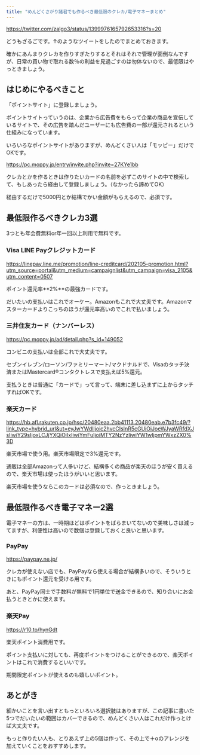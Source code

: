 ```yaml
---
title: "めんどくさがり諸君でも作るべき最低限のクレカ/電子マネーまとめ"
---
```




https://twitter.com/zalgo3/status/1399976165792653316?s=20

どうもざるごです。↑のようなツイートをしたのでまとめておきます。

確かにあんまりクレカを作りすぎたりするとそれはそれで管理が面倒なんですが、日常の買い物で取れる数％の利益を見過ごすのは勿体ないので、最低限はやっときましょう。

## はじめにやるべきこと

「ポイントサイト」に登録しましょう。

ポイントサイトっていうのは、企業から広告費をもらって企業の商品を宣伝しているサイトで、その広告を踏んだユーザーにも広告費の一部が還元されるという仕組みになっています。

いろいろなポイントサイトがありますが、めんどくさい人は「モッピー」だけでOKです。

https://pc.moppy.jp/entry/invite.php?invite=27KYe1bb

クレカとかを作るときは作りたいカードの名前を必ずこのサイトの中で検索して、もしあったら経由して登録しましょう。（なかったら諦めてOK）

経由するだけで5000円とか結構でかい金額がもらえるので、必須です。

## 最低限作るべきクレカ3選

3つとも年会費無料or年一回以上利用で無料です。

### Visa LINE Payクレジットカード

https://linepay.line.me/promotion/line-creditcard/202105-promotion.html?utm_source=portal&utm_medium=campaignlist&utm_campaign=visa_2105&utm_content=0507

ポイント還元率**2%**の最強カードです。

だいたいの支払いはこれでオーケー。Amazonもこれで大丈夫です。Amazonマスターカードよりこっちのほうが還元率高いのでこれで払いましょう。

### 三井住友カード（ナンバーレス）

https://pc.moppy.jp/ad/detail.php?s_id=149052

コンビニの支払いは全部これで大丈夫です。

セブンイレブン/ローソン/ファミリーマート/マクドナルドで、Visaのタッチ決済またはMastercard®コンタクトレスで支払えば5%還元。

支払うときは普通に「カードで」って言って、端末に差し込まずに上からタッチすればOKです。

### 楽天カード

https://hb.afl.rakuten.co.jp/hsc/20480eaa.2bb41113.20480eab.e7b3fc49/?link_type=hybrid_url&ut=eyJwYWdlIjoic2hvcCIsInR5cGUiOiJoeWJyaWRfdXJsIiwiY29sIjoxLCJjYXQiOiIxIiwiYmFuIjoiMTY2NzYzIiwiYW1wIjpmYWxzZX0%3D

楽天市場で使う用。楽天市場限定で3%還元です。

通販は全部Amazonって人多いけど、結構多くの商品が楽天のほうが安く買えるので、楽天市場は使ったほうがいいと思います。

楽天市場を使うならこのカードは必須なので、作っときましょう。

## 最低限作るべき電子マネー2選

電子マネーの方は、一時期ほどはポイントをばらまいてないので美味しさは減ってますが、利便性は高いので数個は登録しておくと良いと思います。

### PayPay

https://paypay.ne.jp/

クレカが使えない店でも、PayPayなら使える場合が結構多いので、そういうときにもポイント還元を受ける用です。

あと、PayPay同士で手数料が無料で1円単位で送金できるので、知り合いにお金払うときとかに使えます。

### 楽天Pay

https://r10.to/hynGdt

楽天ポイント消費用です。

ポイント支払いに対しても、再度ポイントをつけることができるので、楽天ポイントはこれで消費するといいです。

期間限定ポイントが使えるのも嬉しいポイント。

## あとがき

細かいことを言い出すともっといろいろ選択肢はありますが、この記事に書いた5つでだいたいの範囲はカバーできるので、めんどくさい人はこれだけ作っとけば大丈夫です。

もっと作りたい人も、とりあえず上の5個は作って、その上で＋αのアレンジを加えていくことをおすすめします。
